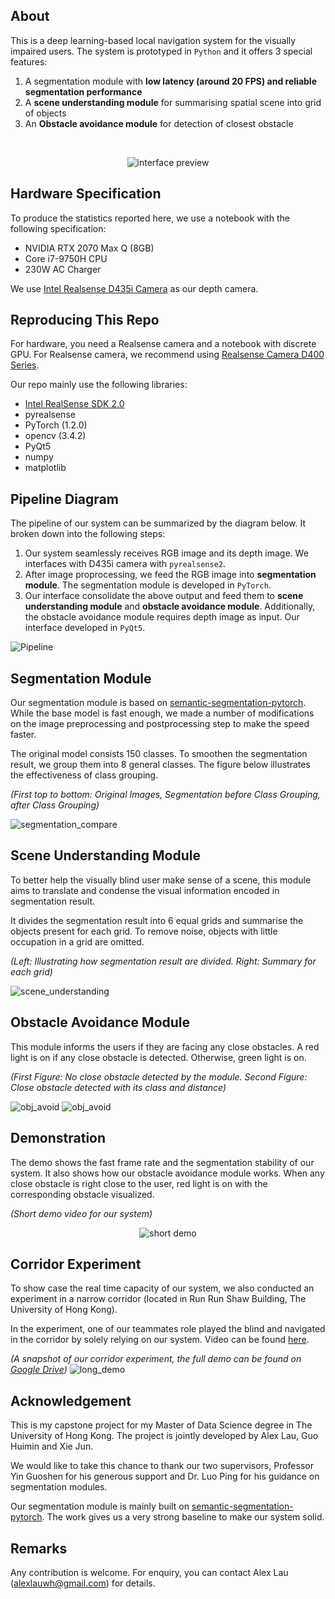 ## About
This is a deep learning-based local navigation system for the visually impaired users. The system is prototyped in ```Python``` and it offers 3 special features:  

1. A segmentation module with **low latency (around 20 FPS) and reliable segmentation performance**  
2. A **scene understanding module** for summarising spatial scene into grid of objects  
3. An **Obstacle avoidance module** for detection of closest obstacle  
<br>

<p align="center">
  <img src="results/cover.jpg" alt="interface preview"/>
</p>

## Hardware Specification  
To produce the statistics reported here, we use a notebook with the following specification:  
- NVIDIA RTX 2070 Max Q (8GB)
- Core i7-9750H CPU
- 230W AC Charger

We use [Intel Realsense D435i Camera](https://www.intelrealsense.com/depth-camera-d435i/) as our depth camera.

## Reproducing This Repo
For hardware, you need a Realsense camera and a notebook with discrete GPU. For Realsense camera, we recommend using [Realsense Camera D400 Series](https://www.mouser.com/new/intel/intel-realsense-camera-400/).  

Our repo mainly use the following libraries:  
- [Intel RealSense SDK 2.0](https://github.com/IntelRealSense/librealsense)
- pyrealsense 
- PyTorch (1.2.0)
- opencv (3.4.2)
- PyQt5
- numpy
- matplotlib

## Pipeline Diagram
The pipeline of our system can be summarized by the diagram below. It broken down into the following steps: 
1. Our system seamlessly receives RGB image and its depth image. We interfaces with D435i camera with ```pyrealsense2```. 
2. After image proprocessing, we feed the RGB image into **segmentation module**. The segmentation module is developed in ```PyTorch```.
3. Our interface consolidate the above output and feed them to **scene understanding module** and **obstacle avoidance module**. Additionally, the obstacle avoidance module requires depth image as input. Our interface  developed in ```PyQt5```. 

![Pipeline](results/pipeline.JPG)

## Segmentation Module  
Our segmentation module is based on [semantic-segmentation-pytorch](https://github.com/CSAILVision/semantic-segmentation-pytorch). While the base model is fast enough, we made a number of modifications on the image preprocessing and postprocessing step to make the speed faster.  

The original model consists 150 classes. To smoothen the segmentation result, we group them into 8 general classes. The figure below illustrates the effectiveness of class grouping.  

*(First top to bottom: Original Images, Segmentation before Class Grouping, after Class Grouping)*

![segmentation_compare](results/segment_compare.jpg)


## Scene Understanding Module
To better help the visually blind user make sense of a scene, this module aims to translate and condense the visual information encoded in segmentation result. 

It divides the segmentation result into 6 equal grids and summarise the objects present for each grid. To remove noise, objects with little occupation in a grid are omitted.  

*(Left: Illustrating how segmentation result are divided. Right: Summary for each grid)*

![scene_understanding](results/scene_summary.jpg)

## Obstacle Avoidance Module
This module informs the users if they are facing any close obstacles. A red light is on if any close obstacle is detected. Otherwise, green light is on. 

*(First Figure: No close obstacle detected by the module. Second Figure: Close obstacle detected with its class and distance)*

![obj_avoid](results/wo_obj.jpg)
![obj_avoid](results/w_obj.jpg)

## Demonstration  
The demo shows the fast frame rate and the segmentation stability of our system. It also shows how our obstacle avoidance module works. When any close obstacle is right close to the user, red light is on with the corresponding obstacle visualized. 

*(Short demo video for our system)*

<p align="center">
  <img src="results/demo.gif" alt="short demo"/>
</p>

## Corridor Experiment
To show case the real time capacity of our system, we also conducted an experiment in a narrow corridor (located in Run Run Shaw Building, The University of Hong Kong). 

In the experiment, one of our teammates role played the blind and navigated in the corridor by solely relying on our system. Video can be found [here](https://drive.google.com/file/d/1XXBcXv-kllpN9k63bk1p5M5xWrsTEt2k/view?usp=sharing).

*(A snapshot of our corridor experiment, the full demo can be found on [Google Drive](https://drive.google.com/file/d/1XXBcXv-kllpN9k63bk1p5M5xWrsTEt2k/view?usp=sharing))*
![long_demo](results/full_demo_snapshot.JPG)

## Acknowledgement  
This is my capstone project for my Master of Data Science degree in The University of Hong Kong. The project is jointly developed by Alex Lau, Guo Huimin and Xie Jun.  

We would like to take this chance to thank our two supervisors, Professor Yin Guoshen for his generous support and Dr. Luo Ping for his guidance on segmentation modules.

Our segmentation module is mainly built on [semantic-segmentation-pytorch](https://github.com/CSAILVision/semantic-segmentation-pytorch).
The work gives us a very strong baseline to make our system solid.

## Remarks
Any contribution is welcome. For enquiry, you can contact Alex Lau ([alexlauwh@gmail.com](alexlauwh@gmail.com)) for details.
